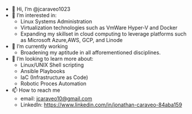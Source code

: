 - 👋 Hi, I’m @jcaraveo1023
- 👀 I’m interested in:
  - Linux Systems Administration
  - Virtualization technologies such as VmWare Hyper-V and Docker
  - Expanding my skillset in cloud computing to leverage platforms such as Microsoft Azure,AWS, GCP, and Linode
- 🌱 I’m currently working 
  - Broadening my aptitude in all afforementioned  disciplines.
- 💞️ I’m looking to learn more about:
  - Linux/UNIX Shell scripting
  - Ansible Playbooks
  - IaC (Infrastructure as Code)
  - Robotic Proces Automation
- 📫 How to reach me
  - email: jcaraveo10@gmail.com
  - LinkedIn: https://www.linkedin.com/in/jonathan-caraveo-84aba159

<!---
jcaraveo1023/jcaraveo1023 is a ✨ special ✨ repository because its `README.md` (this file) appears on your GitHub profile.
You can click the Preview link to take a look at your changes.
--->
